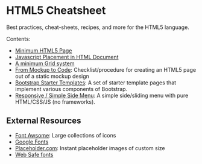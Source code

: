# HTML5 Cheatsheet

Best practices, cheat-sheets, recipes, and more for the HTML5 language.

Contents:

- [Minimum HTML5 Page](./min-html.md)
- [Javascript Placement in HTML Document](./js-in-html.md)
- [A minimum Grid system](./minimum-grid/readme.md)
- [From Mockup to Code](./from-mockup-2-code/readme.md): Checklist/procedure for creating an HTML5 page out of a static mockup design
- [Bootstrap Starter Templates](./bootstrap-starter/readme.md): A set of starter template pages that implement various components of Bootstrap.
- [Responsive / Simple Side Menu](./responsive-side-menu/readme.md): A simple side/sliding menu with pure HTML/CSS/JS (no frameworks).

## External Resources

- [Font Awsome](https://fontawesome.com/): Large collections of icons
- [Google Fonts](https://fonts.google.com/)
- [Placeholder.com](https://placeholder.com/): Instant placeholder images of custom size
- [Web Safe fonts](https://www.cssfontstack.com/)
